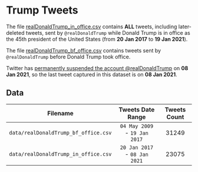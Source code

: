 # Trump Tweets

The file [realDonaldTrump_in_office.csv](data/realDonaldTrump_in_office.csv) contains **ALL** tweets, including later-deleted tweets, sent by `@realDonaldTrump` while Donald Trump is in office as the 45th president of the United States (from **20 Jan 2017** to **19 Jan 2021**).

The file [realDonaldTrump_bf_office.csv](data/realDonaldTrump_bf_office.csv) contains tweets sent by `@realDonaldTrump` before Donald Trump took office.

Twitter has [permanently suspended the account @realDonaldTrump](https://blog.twitter.com/en_us/topics/company/2020/suspension.html) on **08 Jan 2021**, so the last tweet captured in this dataset is on **08 Jan 2021**.

## Data 

| Filename | Tweets Date Range | Tweets Count |
| :------: | :---------------: | :----------: |
| `data/realDonaldTrump_bf_office.csv` | `04 May 2009` - `19 Jan 2017` | 31249 |
| `data/realDonaldTrump_in_office.csv` | `20 Jan 2017` - `08 Jan 2021` | 23075 |
